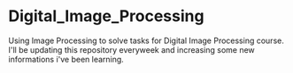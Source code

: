 # Digital_Image_Processing
Using Image Processing to solve tasks for Digital Image Processing course.
I'll be updating this repository everyweek and increasing some new informations i've been learning. 
